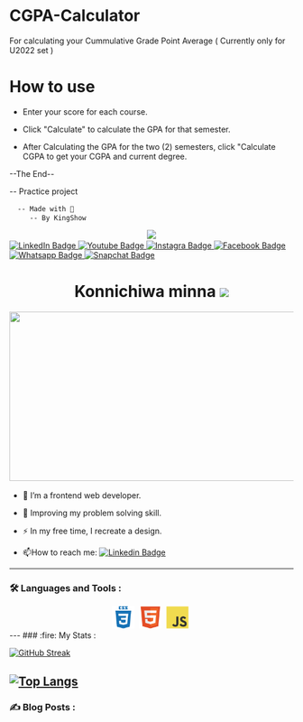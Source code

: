# CGPA-Calculator
For calculating your Cummulative Grade Point Average ( Currently only for U2022 set )

# How to use

- Enter your score for each course.

- Click "Calculate" to calculate the GPA for that semester.

- After Calculating the GPA for the two (2) semesters, click "Calculate CGPA to get your CGPA and current degree.

--The End--

-- Practice project

      -- Made with 💌
         -- By KingShow
<div id="header" align="center">
  <img src="https://media.giphy.com/media/M9gbBd9nbDrOTu1Mqx/giphy.gif" width="100"/>
</div>
<div id="badges">
  <a href="https://ng.linkedin.com/in/kingdavid-christian-64a367243">
    <img src="https://img.shields.io/badge/LinkedIn-blue?style=for-the-badge&logo=linkedin&logoColor=white" alt="LinkedIn Badge"/>
  </a>
  <a href="https://youtube.com/@kingshowplays?si=FpFyS4lTovuVDC2W">
    <img src="https://img.shields.io/badge/YouTube-red?style=for-the-badge&logo=youtube&logoColor=white" alt="Youtube Badge"/>
  </a>
  <a href="https://www.instagram.com/kingshowplays/">
    <img src="https://img.shields.io/badge/Instagram-purple?style=for-the-badge&logo=instagram&logoColor=white" alt="Instagra
       Badge"/>
  </a>
  <a href="https://m.facebook.com/kayceee.christian//">
    <img src="https://img.shields.io/badge/Facebook-blue?style=for-the-badge&logo=facebook&logoColor=white" alt="Facebook
       Badge"/>
  </a>
    <a href="https://m.facebook.com/kayceee.christian//">
    <img src="https://img.shields.io/badge/whatsapp-green?style=for-the-badge&logo=whatsapp&logoColor=white" alt="Whatsapp
       Badge"/>
  </a>
  <a href="https://snapchat.com/t/ViivkURS/">
    <img src="https://img.shields.io/badge/Snapchat-yellow?style=for-the-badge&logo=snapchat&logoColor=white" alt="Snapchat
       Badge"/>
  </a>
</div>
<h1 align="center">
  Konnichiwa minna
  <img src="https://media.giphy.com/media/hvRJCLFzcasrR4ia7z/giphy.gif" width="30px"/>
</h1>
<div align="center">
  <img src="https://media.giphy.com/media/dWesBcTLavkZuG35MI/giphy.gif" width="600" height="300"/>
</div>

- :telescope: I’m a frontend web developer.

- :seedling: Improving my problem solving skill.

- :zap: In my free time, I recreate a design.

- :mailbox:How to reach me: [![Linkedin Badge](https://img.shields.io/badge/-KingShow-blue?style=flat&logo=Linkedin&logoColor=white)](https://ng.linkedin.com/in/kingdavid-christian-64a367243)
---
### :hammer_and_wrench: Languages and Tools :

<div align="center">
  <img src="https://github.com/devicons/devicon/blob/master/icons/css3/css3-plain-wordmark.svg"  title="CSS3" alt="CSS" width="40" height="40"/>&nbsp;
  <img src="https://github.com/devicons/devicon/blob/master/icons/html5/html5-original.svg" title="HTML5" alt="HTML" width="40" height="40"/>&nbsp;
  <img src="https://github.com/devicons/devicon/blob/master/icons/javascript/javascript-original.svg" title="JavaScript" alt="JavaScript" width="40" height="40"/>&nbsp;
</div>
---
### :fire: My Stats :

[![GitHub Streak](http://github-readme-streak-stats.herokuapp.com?user=christiankaycee&theme=dark&background=000000)](https://git.io/streak-stats)

[![Top Langs](https://github-readme-stats.vercel.app/api/top-langs/?username=christiankaycee)](https://github.com/anuraghazra/github-readme-stats)
---
### :writing_hand: Blog Posts :


